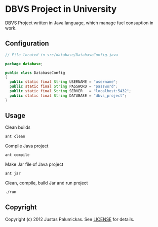 DBVS Project in University
============

DBVS Project written in Java language, which manage fuel consuption in work.

## Configuration

```java
// File located in src/database/DatabaseConfig.java

package database;

public class DatabaseConfig
{
  public static final String USERNAME = "username";
  public static final String PASSWORD = "password";
  public static final String SERVER   = "localhost:5432";
  public static final String DATABASE = "dbvs_project";
}

```
## Usage
  
Clean builds

```sh
ant clean
```
    
Compile Java project

```sh
ant compile
```
    
Make Jar file of Java project

```sh
ant jar
```

Clean, compile, build Jar and run project
```sh
./run
```

## Copyright
Copyright (c) 2012 Justas Palumickas.
See [LICENSE][] for details.

[license]: LICENSE.md
